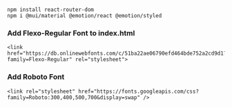 ### 
```
npm install react-router-dom
npm i @mui/material @emotion/react @emotion/styled

```

### Add Flexo-Regular Font to index.html

[](https://www.onlinewebfonts.com/download/51ba22ae06790efd464bde752a2cd9d1)
```
<link href="https://db.onlinewebfonts.com/c/51ba22ae06790efd464bde752a2cd9d1?family=Flexo-Regular" rel="stylesheet">
```

### Add Roboto Font
```
<link rel="stylesheet" href="https://fonts.googleapis.com/css?family=Roboto:300,400,500,700&display=swap" />
```

